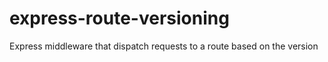 express-route-versioning
========================

Express middleware that dispatch requests to a route based on the version
